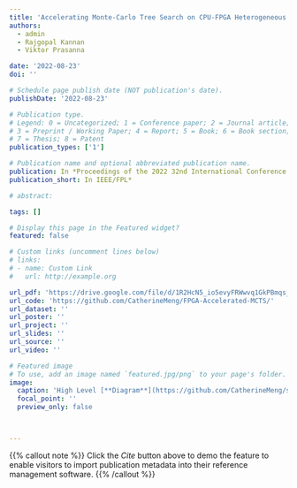 ```yaml
---
title: 'Accelerating Monte-Carlo Tree Search on CPU-FPGA Heterogeneous Platform'
authors:
  - admin
  - Rajgopal Kannan
  - Viktor Prasanna

date: '2022-08-23'
doi: ''

# Schedule page publish date (NOT publication's date).
publishDate: '2022-08-23'

# Publication type.
# Legend: 0 = Uncategorized; 1 = Conference paper; 2 = Journal article;
# 3 = Preprint / Working Paper; 4 = Report; 5 = Book; 6 = Book section;
# 7 = Thesis; 8 = Patent
publication_types: ['1']

# Publication name and optional abbreviated publication name.
publication: In *Proceedings of the 2022 32nd International Conference on Field-Programmable Logic and Applications*
publication_short: In IEEE/FPL*

# abstract: 

tags: []

# Display this page in the Featured widget?
featured: false

# Custom links (uncomment lines below)
# links:
# - name: Custom Link
#   url: http://example.org

url_pdf: 'https://drive.google.com/file/d/1R2HcN5_io5evyFRWwvq1GkPBmqs_iqNb/view?usp=sharing'
url_code: 'https://github.com/CatherineMeng/FPGA-Accelerated-MCTS/'
url_dataset: ''
url_poster: ''
url_project: ''
url_slides: ''
url_source: ''
url_video: ''

# Featured image
# To use, add an image named `featured.jpg/png` to your page's folder.
image:
  caption: 'High Level [**Diagram**](https://github.com/CatherineMeng/site-academic/blob/main/content/publication/mcts_fpl/sys3.png)'
  focal_point: ''
  preview_only: false



---
```


{{% callout note %}}
Click the _Cite_ button above to demo the feature to enable visitors to import publication metadata into their reference management software.
{{% /callout %}}
